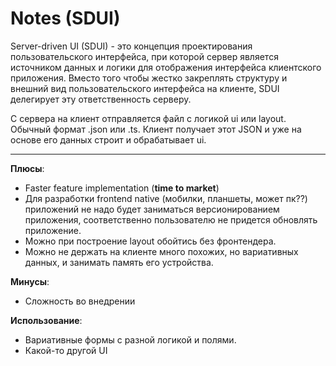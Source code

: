 # Notes (SDUI)

Server-driven UI (SDUI) - это концепция проектирования пользовательского интерфейса, при которой сервер является источником данных и логики для отображения интерфейса клиентского приложения. Вместо того чтобы жестко закреплять структуру и внешний вид пользовательского интерфейса на клиенте, SDUI делегирует эту ответственность серверу.

С сервера на клиент отправляется файл с логикой ui или layout. Обычный формат .json или .ts. Клиент получает этот JSON и уже на основе его данных строит и обрабатывает ui.

___

**Плюсы**:

- Faster feature implementation (**time to market**)
- Для разработки frontend native (мобилки, планшеты, может пк??) приложений не надо будет заниматься версионированием приложения, соответственно пользователю не придется обновлять приложение.
- Можно при построение layout обойтись без фронтендера.
- Можно не держать на клиенте много похожих, но вариативных данных, и занимать память его устройства.

**Минусы**:

- Сложность во внедрении

**Использование**:

- Вариативные формы с разной логикой и полями.
- Какой-то другой UI
